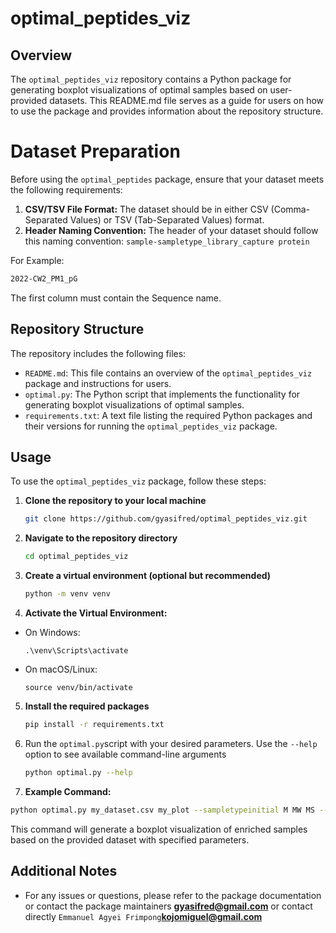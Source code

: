 # optimal_peptides_viz

## Overview
The `optimal_peptides_viz` repository contains a Python package for generating boxplot visualizations of optimal samples based on user-provided datasets. This README.md file serves as a guide for users on how to use the package and provides information about the repository structure.

# Dataset Preparation
Before using the `optimal_peptides` package, ensure that your dataset meets the following requirements:

1. **CSV/TSV File Format:** The dataset should be in either CSV (Comma-Separated Values) or TSV (Tab-Separated Values) format.
2. **Header Naming Convention:** The header of your dataset should follow this naming convention: `sample-sampletype_library_capture protein`

For Example:
```bash 
2022-CW2_PM1_pG
```
The first column must contain the Sequence name.

## Repository Structure
The repository includes the following files:

- `README.md`: This file contains an overview of the `optimal_peptides_viz` package and instructions for users.
- `optimal.py`: The Python script that implements the functionality for generating boxplot visualizations of optimal samples.
- `requirements.txt`: A text file listing the required Python packages and their versions for running the `optimal_peptides_viz` package.

## Usage
To use the `optimal_peptides_viz` package, follow these steps:

1. **Clone the repository to your local machine**
   ```bash
   git clone https://github.com/gyasifred/optimal_peptides_viz.git
   ```
2. **Navigate to the repository directory**
   ```bash
   cd optimal_peptides_viz
   ```
3. **Create a virtual environment (optional but recommended)**
   ```bash
   python -m venv venv
   ```
4.  **Activate the Virtual Environment:**
  - On Windows:
    ```
    .\venv\Scripts\activate
    ```
  - On macOS/Linux:
    ```
    source venv/bin/activate
    ```
5. **Install the required packages**
     ```bash
     pip install -r requirements.txt
     
6. Run the `optimal.py`script with your desired parameters. Use the `--help` option to see available command-line arguments
   ```bash
   python optimal.py --help
   ```

7. **Example Command:**
```bash
python optimal.py my_dataset.csv my_plot --sampletypeinitial M MW MS --peptide_threshold 10 --figsize 8 6 --verbose --operator diff --reverse --log2
```

This command will generate a boxplot visualization of enriched samples based on the provided dataset with specified parameters.

## Additional Notes
- For any issues or questions, please refer to the package documentation or contact the package maintainers  **gyasifred@gmail.com** or contact directly `Emmanuel Agyei Frimpong`**kojomiguel@gmail.com** 


  

